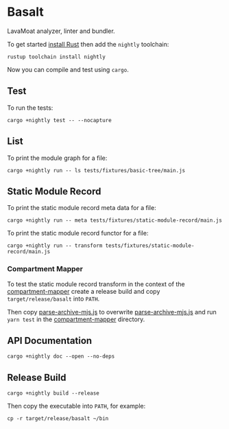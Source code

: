 # Basalt

LavaMoat analyzer, linter and bundler.

To get started [install Rust][rust-install] then add the `nightly` toolchain:

```
rustup toolchain install nightly
```

Now you can compile and test using `cargo`.

## Test

To run the tests:

```
cargo +nightly test -- --nocapture
```

## List

To print the module graph for a file:

```
cargo +nightly run -- ls tests/fixtures/basic-tree/main.js
```

## Static Module Record

To print the static module record meta data for a file:

```
cargo +nightly run -- meta tests/fixtures/static-module-record/main.js
```

To print the static module record functor for a file:

```
cargo +nightly run -- transform tests/fixtures/static-module-record/main.js
```

### Compartment Mapper

To test the static module record transform in the context of the [compartment-mapper][] create a release build and copy `target/release/basalt` into `PATH`.

Then copy [parse-archive-mjs.js](/parse-archive-mjs.js) to overwrite [parse-archive-mjs.js](https://github.com/endojs/endo/blob/master/packages/compartment-mapper/src/parse-archive-mjs.js) and run `yarn test` in the [compartment-mapper][] directory.

## API Documentation

```
cargo +nightly doc --open --no-deps
```

[rust-install]: https://www.rust-lang.org/tools/install

## Release Build

```
cargo +nightly build --release
```

Then copy the executable into `PATH`, for example:

```
cp -r target/release/basalt ~/bin
```

[compartment-mapper]: https://github.com/endojs/endo/tree/master/packages/compartment-mapper
